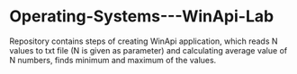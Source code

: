 # Operating-Systems---WinApi-Lab
Repository contains steps of creating WinApi application, which reads N values to txt file (N is given as parameter) and calculating average  value of N numbers, finds minimum and maximum of the values. 
